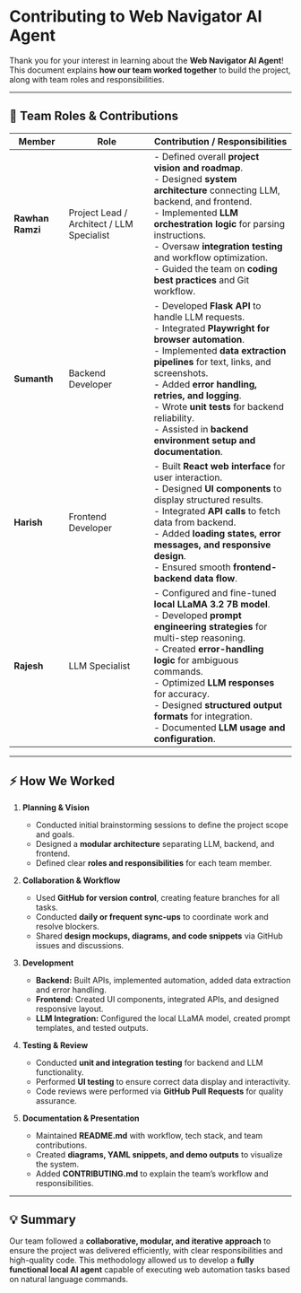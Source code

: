 # Contributing to Web Navigator AI Agent

Thank you for your interest in learning about the **Web Navigator AI Agent**!  
This document explains **how our team worked together** to build the project, along with team roles and responsibilities.

---

## 👥 Team Roles & Contributions

| **Member**   | **Role**           | **Contribution / Responsibilities** |
| ------------ | ----------------- | ---------------------------------- |
| **Rawhan Ramzi** | Project Lead / Architect / LLM Specialist | - Defined overall **project vision and roadmap**.<br>- Designed **system architecture** connecting LLM, backend, and frontend.<br>- Implemented **LLM orchestration logic** for parsing instructions.<br>- Oversaw **integration testing** and workflow optimization.<br>- Guided the team on **coding best practices** and Git workflow. |
| **Sumanth**      | Backend Developer   | - Developed **Flask API** to handle LLM requests.<br>- Integrated **Playwright for browser automation**.<br>- Implemented **data extraction pipelines** for text, links, and screenshots.<br>- Added **error handling, retries, and logging**.<br>- Wrote **unit tests** for backend reliability.<br>- Assisted in **backend environment setup and documentation**. |
| **Harish**       | Frontend Developer  | - Built **React web interface** for user interaction.<br>- Designed **UI components** to display structured results.<br>- Integrated **API calls** to fetch data from backend.<br>- Added **loading states, error messages, and responsive design**.<br>- Ensured smooth **frontend-backend data flow**. |
| **Rajesh**       | LLM Specialist     | - Configured and fine-tuned **local LLaMA 3.2 7B model**.<br>- Developed **prompt engineering strategies** for multi-step reasoning.<br>- Created **error-handling logic** for ambiguous commands.<br>- Optimized **LLM responses** for accuracy.<br>- Designed **structured output formats** for integration.<br>- Documented **LLM usage and configuration**. |

---

## ⚡ How We Worked

1. **Planning & Vision**
   - Conducted initial brainstorming sessions to define the project scope and goals.  
   - Designed a **modular architecture** separating LLM, backend, and frontend.  
   - Defined clear **roles and responsibilities** for each team member.  

2. **Collaboration & Workflow**
   - Used **GitHub for version control**, creating feature branches for all tasks.  
   - Conducted **daily or frequent sync-ups** to coordinate work and resolve blockers.  
   - Shared **design mockups, diagrams, and code snippets** via GitHub issues and discussions.  

3. **Development**
   - **Backend:** Built APIs, implemented automation, added data extraction and error handling.  
   - **Frontend:** Created UI components, integrated APIs, and designed responsive layout.  
   - **LLM Integration:** Configured the local LLaMA model, created prompt templates, and tested outputs.  

4. **Testing & Review**
   - Conducted **unit and integration testing** for backend and LLM functionality.  
   - Performed **UI testing** to ensure correct data display and interactivity.  
   - Code reviews were performed via **GitHub Pull Requests** for quality assurance.  

5. **Documentation & Presentation**
   - Maintained **README.md** with workflow, tech stack, and team contributions.  
   - Created **diagrams, YAML snippets, and demo outputs** to visualize the system.  
   - Added **CONTRIBUTING.md** to explain the team’s workflow and responsibilities.  

---

## 💡 Summary

Our team followed a **collaborative, modular, and iterative approach** to ensure the project was delivered efficiently, with clear responsibilities and high-quality code. This methodology allowed us to develop a **fully functional local AI agent** capable of executing web automation tasks based on natural language commands.
